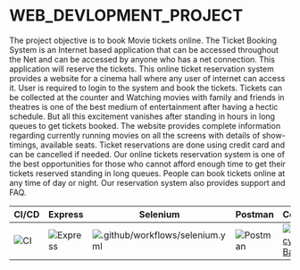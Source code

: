 # WEB_DEVLOPMENT_PROJECT

The project objective is to book Movie tickets online. The Ticket Booking System is an Internet based application that can be accessed throughout the Net and can be accessed by anyone who has a net connection. This application will reserve the tickets. This online ticket reservation system provides a website for a cinema hall where any user of internet can access it. User is required to login to the system and book the tickets. Tickets can be collected at the counter and Watching movies with family and friends in theatres is one of the best medium of entertainment after having a hectic schedule. But all this excitement vanishes after standing in hours in long queues to get tickets booked. The website provides complete information regarding currently running movies on all the screens with details of show-timings, available seats. Ticket reservations are done using credit card and can be cancelled if needed. Our online tickets reservation system is one of the best opportunities for those who cannot afford enough time to get their tickets reserved standing in long queues. People can book tickets online at any time of day or night. Our reservation system also provides support and FAQ.



|CI/CD|Express|Selenium|Postman|Codacy|
|-----|-------|--------|-------|------|
|![CI](https://github.com/99002624/WEB_DEVLOPMENT_PROJECT/workflows/CI/badge.svg)|![Express](https://github.com/99002624/WEB_DEVLOPMENT_PROJECT/workflows/Express/badge.svg)|![.github/workflows/selenium.yml](https://github.com/99002683/Web_Development_Mini_Project/workflows/.github/workflows/selenium.yml/badge.svg)|![Postman](https://github.com/99002624/WEB_DEVLOPMENT_PROJECT/workflows/Postman/badge.svg)|[![Codacy Badge](https://app.codacy.com/project/badge/Grade/8ae3fa6a9c1e498a9bdeec9e71cefbce)](https://www.codacy.com/gh/99002624/WEB_DEVLOPMENT_PROJECT/dashboard?utm_source=github.com&amp;utm_medium=referral&amp;utm_content=99002624/WEB_DEVLOPMENT_PROJECT&amp;utm_campaign=Badge_Grade)
